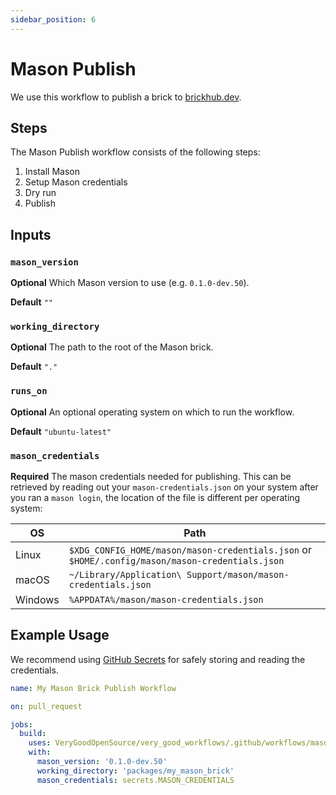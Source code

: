 ```yaml
---
sidebar_position: 6
---
```


# Mason Publish

We use this workflow to publish a brick to [brickhub.dev](https://brickhub.dev/).

## Steps

The Mason Publish workflow consists of the following steps:

1. Install Mason
2. Setup Mason credentials
3. Dry run
4. Publish

## Inputs

### `mason_version`

**Optional** Which Mason version to use (e.g. `0.1.0-dev.50`).

**Default** `""`

### `working_directory`

**Optional** The path to the root of the Mason brick.

**Default** `"."`

### `runs_on`

**Optional** An optional operating system on which to run the workflow.

**Default** `"ubuntu-latest"`

### `mason_credentials`

**Required** The mason credentials needed for publishing. This can be retrieved by reading out your `mason-credentials.json` on your system after you ran a `mason login`, the location of the file is different per operating system:

| OS      | Path                                                                                            |
| ------- | ----------------------------------------------------------------------------------------------- |
| Linux   | `$XDG_CONFIG_HOME/mason/mason-credentials.json` or `$HOME/.config/mason/mason-credentials.json` |
| macOS   | `~/Library/Application\ Support/mason/mason-credentials.json`                                   |
| Windows | `%APPDATA%/mason/mason-credentials.json`                                                        |

## Example Usage

We recommend using [GitHub Secrets](https://docs.github.com/en/actions/security-guides/encrypted-secrets) for safely storing and reading the credentials.

```yaml
name: My Mason Brick Publish Workflow

on: pull_request

jobs:
  build:
    uses: VeryGoodOpenSource/very_good_workflows/.github/workflows/mason_publish.yml@v1
    with:
      mason_version: '0.1.0-dev.50'
      working_directory: 'packages/my_mason_brick'
      mason_credentials: secrets.MASON_CREDENTIALS
```
